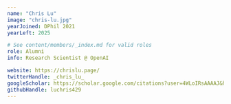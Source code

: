 ```yaml
---
name: "Chris Lu"
image: "chris-lu.jpg"
yearJoined: DPhil 2021
yearLeft: 2025

# See content/members/_index.md for valid roles
role: Alumni
info: Research Scientist @ OpenAI

website: https://chrislu.page/
twitterHandle: _chris_lu_
googleScholar: https://scholar.google.com/citations?user=4WLoIRsAAAAJ&hl=en
githubHandle: luchris429
---
```

